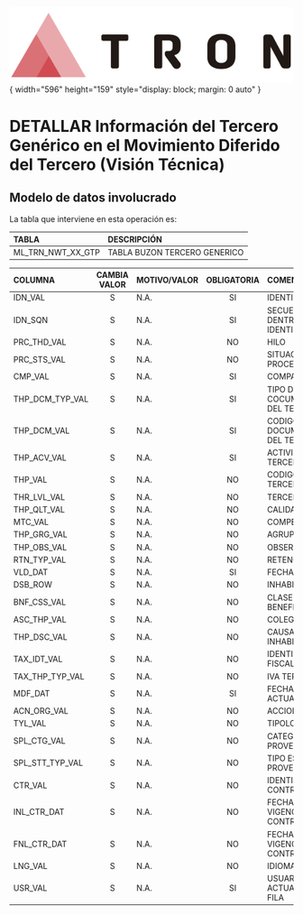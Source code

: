 ![Imagen LOGO](./00-Imagen/logo-TRON.png){ width="596" height="159" style="display: block; margin: 0 auto" }

# DETALLAR Información del Tercero Genérico en el Movimiento Diferido del Tercero (**Visión Técnica**)

## **Modelo de datos involucrado**
La tabla que interviene en esta operación es:

| TABLA | DESCRIPCIÓN |
|:--- |:--- |
| ML_TRN_NWT_XX_GTP              | TABLA BUZON TERCERO GENERICO                                                                        |

| COLUMNA | CAMBIA VALOR | MOTIVO/VALOR | OBLIGATORIA | COMENTARIO |
|:--- |:---: |:--- |:---: |:--- |
| IDN_VAL | S | N.A. | SI | IDENTIFICADOR | 
| IDN_SQN | S | N.A. | SI | SECUENCIA DENTRO DEL IDENTIFICADOR | 
| PRC_THD_VAL | S | N.A. | NO | HILO | 
| PRC_STS_VAL | S | N.A. | NO | SITUACION DEL PROCESO | 
| CMP_VAL | S | N.A. | SI | COMPAIA | 
| THP_DCM_TYP_VAL | S | N.A. | SI | TIPO DE COCUMENTO DEL TERCERO | 
| THP_DCM_VAL | S | N.A. | SI | CODIGO DE DOCUMENTO DEL TERCERO | 
| THP_ACV_VAL | S | N.A. | SI | ACTIVIDAD DEL TERCERO | 
| THP_VAL | S | N.A. | NO | CODIGO DE TERCERO | 
| THR_LVL_VAL | S | N.A. | NO | TERCER NIVEL | 
| THP_QLT_VAL | S | N.A. | NO | CALIDAD | 
| MTC_VAL | S | N.A. | NO | COMPENSACION | 
| THP_GRG_VAL | S | N.A. | NO | AGRUPACION | 
| THP_OBS_VAL | S | N.A. | NO | OBSERVACIONES | 
| RTN_TYP_VAL | S | N.A. | NO | RETENCION | 
| VLD_DAT | S | N.A. | SI | FECHA VALIDEZ | 
| DSB_ROW | S | N.A. | NO | INHABILITADO | 
| BNF_CSS_VAL | S | N.A. | NO | CLASE BENEFICIARIO | 
| ASC_THP_VAL | S | N.A. | NO | COLEGIADO | 
| THP_DSC_VAL | S | N.A. | NO | CAUSA INHABILITACION | 
| TAX_IDT_VAL | S | N.A. | NO | IDENTIFICACION FISCAL | 
| TAX_THP_TYP_VAL | S | N.A. | NO | IVA TERCERO | 
| MDF_DAT | S | N.A. | SI | FECHA ACTUALIZACION | 
| ACN_ORG_VAL | S | N.A. | NO | ACCION ORIGEN | 
| TYL_VAL | S | N.A. | NO | TIPOLOGIA | 
| SPL_CTG_VAL | S | N.A. | NO | CATEGORIA DE PROVEEDOR | 
| SPL_STT_TYP_VAL | S | N.A. | NO | TIPO ESTADO PROVEEDOR | 
| CTR_VAL | S | N.A. | NO | IDENTIFICACION CONTRATO | 
| INL_CTR_DAT | S | N.A. | NO | FECHA INICIO VIGENCIA CONTRATO | 
| FNL_CTR_DAT | S | N.A. | NO | FECHA FIN VIGENCIA CONTRATO | 
| LNG_VAL | S | N.A. | NO | IDIOMA | 
| USR_VAL | S | N.A. | SI | USUARIO QUE ACTUALIZO LA FILA | 